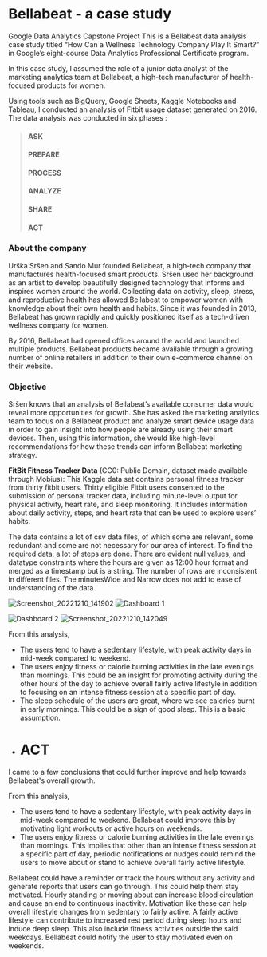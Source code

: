 # Bellabeat - a case study
Google Data Analytics Capstone Project
This is a Bellabeat data analysis case study titled “How Can a Wellness Technology Company Play It Smart?” in Google’s eight-course Data Analytics Professional Certificate program.  

In this case study, I assumed the role of a junior data analyst of the marketing analytics team at Bellabeat, a high-tech manufacturer of health-focused products for women.  

Using tools such as BigQuery, Google Sheets, Kaggle Notebooks and Tableau, I conducted an analysis of Fitbit usage dataset generated on 2016. The data analysis was conducted in six phases :
> #### ASK  
> #### PREPARE  
> #### PROCESS  
> #### ANALYZE  
> #### SHARE  
> #### ACT
### About the company  

Urška Sršen and Sando Mur founded Bellabeat, a high-tech company that manufactures health-focused smart products.
Sršen used her background as an artist to develop beautifully designed technology that informs and inspires women around the world. Collecting data on activity, sleep, stress, and reproductive health has allowed Bellabeat to empower women with knowledge about their own health and habits. Since it was founded in 2013, Bellabeat has grown rapidly and quickly positioned itself as a tech-driven wellness company for women.  

By 2016, Bellabeat had opened offices around the world and launched multiple products. Bellabeat products became available through a growing number of online retailers in addition to their own e-commerce channel on their website.  
  
### Objective
Sršen knows that an analysis of Bellabeat’s available consumer data would reveal more opportunities for growth. She has asked the marketing analytics team to focus on a Bellabeat product and analyze smart device usage data in order to gain insight into how people are already using their smart devices. Then, using this information, she would like high-level recommendations for how these trends can inform Bellabeat marketing strategy.

**FitBit Fitness Tracker Data** (CC0: Public Domain, dataset made available through Mobius): This Kaggle data set
contains personal fitness tracker from thirty fitbit users. Thirty eligible Fitbit users consented to the submission of
personal tracker data, including minute-level output for physical activity, heart rate, and sleep monitoring. It includes
information about daily activity, steps, and heart rate that can be used to explore users’ habits.

The data contains a lot of csv data files, of which some are relevant, some redundant and some are not necessary for our area of interest. To find the required data, a lot of steps are done. 
There are evident null values, and datatype constraints where the hours are given as 12:00 hour format and merged as a timestamp but is a string. The number of rows are inconsistent in different files. The minutesWide and Narrow does not add to ease of understanding of the data.   

![Screenshot_20221210_141902](https://user-images.githubusercontent.com/83866928/206851691-248d612d-7632-4bc1-9de1-69cb66b09e09.png)
![Dashboard 1](https://user-images.githubusercontent.com/83866928/206861005-b75f397b-0ac9-43ad-b19a-652e24e76239.png)

![Dashboard 2](https://user-images.githubusercontent.com/83866928/206861008-2a707ed7-dc65-4624-88fe-0baa77a8b52b.png)
![Screenshot_20221210_142049](https://user-images.githubusercontent.com/83866928/207061655-aea0c0a8-3cd7-4060-b239-a53cf74f358d.png)


From this analysis,  
* The users tend to have a sedentary lifestyle, with peak activity days in mid-week compared to weekend. 
* The users enjoy fitness or calorie burning activities in the late evenings than mornings. This could be an insight for promoting activity during the other hours of the day to achieve overall fairly active lifestyle in addition to focusing on an intense fitness session at a specific part of day.
* The sleep schedule of the users are great, where we see calories burnt in early mornings. This could be a sign of good sleep. This is a basic assumption.  
* # **ACT**
I came to a few conclusions that could further improve and help towards Bellabeat's overall growth.  

From this analysis,  
* The users tend to have a sedentary lifestyle, with peak activity days in mid-week compared to weekend. Bellabeat could improve this by motivating light workouts or active hours on weekends. 
* The users enjoy fitness or calorie burning activities in the late evenings than mornings. This implies that other than an intense fitness session at a specific part of day, periodic notifications or nudges could remind the users to move about or stand to achieve overall fairly active lifestyle.

Bellabeat could have a reminder or track the hours without any activity and generate reports that users can go through. This could help them stay motivated.
Hourly standing or moving about can increase blood circulation and cause an end to continuous inactivity. 
Motivation like these can help overall lifestyle changes from sedentary to fairly active. 
A fairly active lifestyle can contribute to increased rest period during sleep hours and induce deep sleep.
This also include fitness activities outside the said weekdays. Bellabeat could notify the user to stay motivated even on weekends. 

